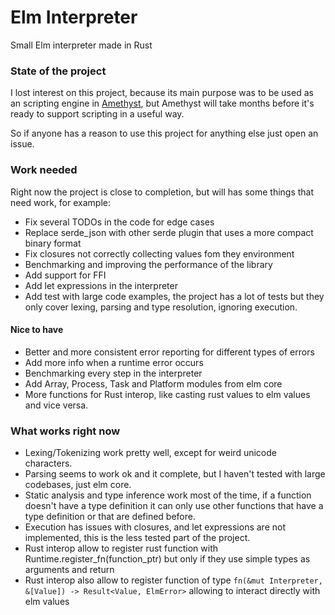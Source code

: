 # Elm Interpreter
Small Elm interpreter made in Rust

### State of the project
I lost interest on this project, because its main purpose was to be used 
as an scripting engine in [Amethyst](https://amethyst.rs/), but Amethyst will 
take months before it's ready to support scripting in a useful way.

So if anyone has a reason to use this project for anything else just open an issue.

### Work needed
Right now the project is close to completion, but will has some things that need work, for example:
- Fix several TODOs in the code for edge cases
- Replace serde_json with other serde plugin that uses a more compact binary format
- Fix closures not correctly collecting values fom they environment
- Benchmarking and improving the performance of the library
- Add support for FFI
- Add let expressions in the interpreter
- Add test with large code examples, the project has a lot of tests but they only cover lexing, parsing and type resolution, ignoring execution.

#### Nice to have
- Better and more consistent error reporting for different types of errors
- Add more info when a runtime error occurs
- Benchmarking every step in the interpreter
- Add Array, Process, Task and Platform modules from elm core
- More functions for Rust interop, like casting rust values to elm values and vice versa.

### What works right now
- Lexing/Tokenizing work pretty well, except for weird unicode characters.
- Parsing seems to work ok and it complete, but I haven't tested with large codebases, just elm core.
- Static analysis and type inference work most of the time, if a function doesn't have a type definition it can only use other functions that have a type definition or that are defined before.
- Execution has issues with closures, and let expressions are not implemented, this is the less tested part of the project.
- Rust interop allow to register rust function with Runtime.register_fn(function_ptr) but only if they use simple types as arguments and return
- Rust interop also allow to register function of type `fn(&mut Interpreter, &[Value]) -> Result<Value, ElmError>` allowing to interact directly with elm values
